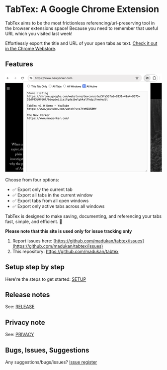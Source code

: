 # TabTex: A Google Chrome Extension
TabTex aims to be the most frictionless referencing/url-preserving tool in the browser extensions space! Because you need to remember that useful URL which you visited last week!

Effortlessly export the title and URL of your open tabs as text.
[Check it out in the Chrome Webstore](https://chromewebstore.google.com/detail/tabtex-your-tabs-in-text/biegdeiiiaifgdaibelghkalfhdpifnm).

## Features
![](resources/tabtex_screenshot_v1.png)

Choose from four options:
- ✅ Export only the current tab
- ✅ Export all tabs in the current window
- ✅ Export tabs from all open windows
- ✅ Export only active tabs across all windows

TabTex is designed to make saving, documenting, and referencing your tabs fast, simple, and efficient. 🚀


**Please note that this site is used only for issue tracking only**

1. Report issues here: [https://github.com/madukan/tabtex/issues](https://github.com/madukan/tabtex/issues)
2. This repository: https://github.com/madukan/tabtex

## Setup step by step

Here're the steps to get started: [SETUP](SETUP.md)

## Release notes
See: [RELEASE](RELEASE.md)

## Privacy note
See: [PRIVACY](PRIVACY.md)

## Bugs, Issues, Suggestions
 Any suggestions/bugs/issues? [Issue register](https://github.com/madukan/tabtex/issues)
